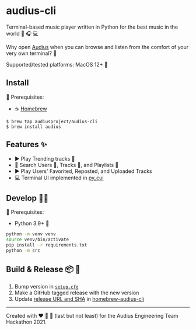 # audius-cli

Terminal-based music player written in Python for the best music in the world 🎵 🎧 💻

Why open [Audius](audius.co) when you can browse and listen from the comfort of your very own terminal? 🧐

Supported/tested platforms: MacOS 12+ 

## Install

📝 Prerequisites:

- ☕ [Homebrew](https://brew.sh/)

```
$ brew tap audiusproject/audius-cli
$ brew install audius
```

## Features ✨

- ▶️ Play Trending tracks 🚀
- 🔎 Search Users 👥, Tracks 🎵, and Playlists 📜
- ▶️ Play Users' Favorited, Reposted, and Uploaded Tracks
- 💻 Terminal UI implemented in [py_cui](https://github.com/jwlodek/py_cui)

## Develop 🧑‍💻

📝 Prerequisites:

- Python 3.9+ 🐍

```sh
python -m venv venv
source venv/bin/activate
pip install -r requirements.txt
python -m src
```

## Build & Release 📦 🚢

1. Bump version in [`setup.cfg`](setup.cfg)
2. Make a GitHub tagged release with the new version
3. Update [release URL and SHA](https://github.com/AudiusProject/homebrew-audius-cli/blob/main/Formula/audius.rb#L6-L7) in [homebrew-audius-cli](https://github.com/AudiusProject/homebrew-audius-cli)

---
Created with ❤️ 🍕 🍾 (last but not least) for the Audius Engineering Team Hackathon 2021.
